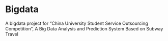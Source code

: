 # Bigdata
A bigdata project for “China University Student Service Outsourcing Competition”, A Big Data Analysis and Prediction System Based on Subway Travel
